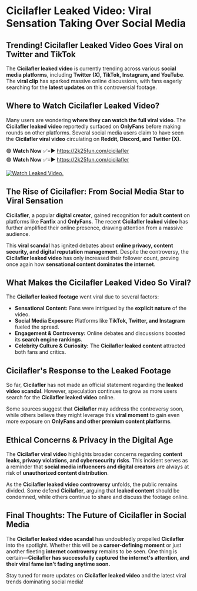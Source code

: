 # Cicilafler Leaked Video: Viral Sensation Taking Over Social Media

## **Trending! Cicilafler Leaked Video Goes Viral on Twitter and TikTok**
The **Cicilafler leaked video** is currently trending across various **social media platforms**, including **Twitter (X), TikTok, Instagram, and YouTube**. The **viral clip** has sparked massive online discussions, with fans eagerly searching for the **latest updates** on this controversial footage.

## **Where to Watch Cicilafler Leaked Video?**
Many users are wondering **where they can watch the full viral video**. The **Cicilafler leaked video** reportedly surfaced on **OnlyFans** before making rounds on other platforms. Several social media users claim to have seen the **Cicilafler viral video** circulating on **Reddit, Discord, and Twitter (X).**

🟢 **Watch Now** ✅=► https://2k25fun.com/cicilafler  
🟢 **Watch Now** ✅=► https://2k25fun.com/cicilafler  

[![Watch Leaked Video.](https://miro.medium.com/v2/resize:fit:828/format:webp/1*cilzJN44JGOrTw9NJCrNHA.gif "Watch Leaked Video")](https://2k25fun.com/cicilafler)

## **The Rise of Cicilafler: From Social Media Star to Viral Sensation**
**Cicilafler**, a popular **digital creator**, gained recognition for **adult content** on platforms like **Fanfix** and **OnlyFans**. The recent **Cicilafler leaked video** has further amplified their online presence, drawing attention from a massive audience.

This **viral scandal** has ignited debates about **online privacy, content security, and digital reputation management**. Despite the controversy, the **Cicilafler leaked video** has only increased their follower count, proving once again how **sensational content dominates the internet**.

## **What Makes the Cicilafler Leaked Video So Viral?**
The **Cicilafler leaked footage** went viral due to several factors:
- **Sensational Content:** Fans were intrigued by the **explicit nature** of the video.
- **Social Media Exposure:** Platforms like **TikTok, Twitter, and Instagram** fueled the spread.
- **Engagement & Controversy:** Online debates and discussions boosted its **search engine rankings**.
- **Celebrity Culture & Curiosity:** The **Cicilafler leaked content** attracted both fans and critics.

## **Cicilafler's Response to the Leaked Footage**
So far, **Cicilafler** has not made an official statement regarding the **leaked video scandal**. However, speculation continues to grow as more users search for the **Cicilafler leaked video** online.

Some sources suggest that **Cicilafler** may address the controversy soon, while others believe they might leverage this **viral moment** to gain even more exposure on **OnlyFans and other premium content platforms**.

## **Ethical Concerns & Privacy in the Digital Age**
The **Cicilafler viral video** highlights broader concerns regarding **content leaks, privacy violations, and cybersecurity risks**. This incident serves as a reminder that **social media influencers and digital creators** are always at risk of **unauthorized content distribution**.

As the **Cicilafler leaked video controversy** unfolds, the public remains divided. Some defend **Cicilafler**, arguing that **leaked content** should be condemned, while others continue to share and discuss the footage online.

## **Final Thoughts: The Future of Cicilafler in Social Media**
The **Cicilafler leaked video scandal** has undoubtedly propelled **Cicilafler** into the spotlight. Whether this will be a **career-defining moment** or just another fleeting **internet controversy** remains to be seen. One thing is certain—**Cicilafler has successfully captured the internet's attention, and their viral fame isn't fading anytime soon.**

Stay tuned for more updates on **Cicilafler leaked video** and the latest viral trends dominating social media!